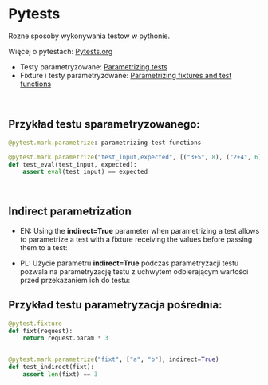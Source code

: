 # Pytests
Rozne sposoby wykonywania testow w pythonie.

Więcej o pytestach: [Pytests.org](https://docs.pytest.org/en/6.2.x/index.html)
* Testy parametryzowane: [Parametrizing tests](https://docs.pytest.org/en/6.2.x/example/parametrize.html#paramexamples)
* Fixture i testy parametryzowane: [Parametrizing fixtures and test functions](https://docs.pytest.org/en/6.2.x/parametrize.html#parametrize-basics)
<br>

Przykład testu sparametryzowanego:
---

```python
@pytest.mark.parametrize: parametrizing test functions

@pytest.mark.parametrize("test_input,expected", [("3+5", 8), ("2+4", 6), ("6*9", 42)])
def test_eval(test_input, expected):
    assert eval(test_input) == expected
    
    
```    
## <b>Indirect parametrization</b>

* EN: Using the **indirect=True** parameter when parametrizing a test allows to parametrize a test with a fixture receiving the values before passing them to a test:

* PL: Użycie parametru **indirect=True** podczas parametryzacji testu pozwala na parametryzację testu z uchwytem odbierającym wartości przed przekazaniem ich do testu:

Przykład testu parametryzacja pośrednia:
---

```python
@pytest.fixture
def fixt(request):
    return request.param * 3


@pytest.mark.parametrize("fixt", ["a", "b"], indirect=True)
def test_indirect(fixt):
    assert len(fixt) == 3
